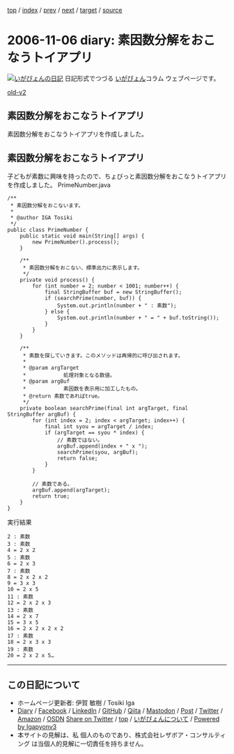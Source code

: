 [top](../index.html) 
 / [index](index.html) 
 / [prev](ig061103.html) 
 / [next](ig061107.html) 
 / [target](https://www.igapyon.jp/igapyon/diary/2006/ig061106.html) 
 / [source](https://github.com/igapyon/diary/blob/master/2006/ig061106.src.md) 

2006-11-06 diary: 素因数分解をおこなうトイアプリ
=====================================================================================================
[![いがぴょんの日記](https://www.igapyon.jp/igapyon/diary/images/iga202308_256.jpg "いがぴょん")](https://www.igapyon.jp/igapyon/diary/memo/memoigapyon.html) 日記形式でつづる [いがぴょん](https://www.igapyon.jp/igapyon/diary/memo/memoigapyon.html)コラム ウェブページです。

[old-v2](ig061106-orig.html)

## 素因数分解をおこなうトイアプリ

素因数分解をおこなうトイアプリを作成しました。


## 素因数分解をおこなうトイアプリ

子どもが素数に興味を持ったので、ちょびっと素因数分解をおこなうトイアプリを作成しました。
PrimeNumber.java

      
```
/**
 * 素因数分解をおこないます。
 * 
 * @author IGA Tosiki
 */
public class PrimeNumber {
    public static void main(String[] args) {
        new PrimeNumber().process();
    }

    /**
     * 素因数分解をおこない、標準出力に表示します。
     */
    private void process() {
        for (int number = 2; number < 1001; number++) {
            final StringBuffer buf = new StringBuffer();
            if (searchPrime(number, buf)) {
                System.out.println(number + " : 素数");
            } else {
                System.out.println(number + " = " + buf.toString());
            }
        }
    }

    /**
     * 素数を探していきます。このメソッドは再帰的に呼び出されます。
     * 
     * @param argTarget
     *            処理対象となる数値。
     * @param argBuf
     *            素因数を表示用に加工したもの。
     * @return 素数であればtrue。
     */
    private boolean searchPrime(final int argTarget, final StringBuffer argBuf) {
        for (int index = 2; index < argTarget; index++) {
            final int syou = argTarget / index;
            if (argTarget == syou * index) {
                // 素数ではない。
                argBuf.append(index + " x ");
                searchPrime(syou, argBuf);
                return false;
            }
        }

        // 素数である。
        argBuf.append(argTarget);
        return true;
    }
}
```

      
実行結果

      
```
2 : 素数
3 : 素数
4 = 2 x 2
5 : 素数
6 = 2 x 3
7 : 素数
8 = 2 x 2 x 2
9 = 3 x 3
10 = 2 x 5
11 : 素数
12 = 2 x 2 x 3
13 : 素数
14 = 2 x 7
15 = 3 x 5
16 = 2 x 2 x 2 x 2
17 : 素数
18 = 2 x 3 x 3
19 : 素数
20 = 2 x 2 x 5…
```


----------------------------------------------------------------------------------------------------

## この日記について

* ホームページ更新者: 伊賀 敏樹 / Tosiki Iga
* [Diary](https://www.igapyon.jp/igapyon/diary/) / [Facebook](https://www.facebook.com/igapyon) / [LinkedIn](https://www.linkedin.com/in/toshikiiga) / [GitHub](https://github.com/igapyon) / [Qiita](https://qiita.com/igapyon) / [Mastodon](https://social.vivaldi.net/@igapyon) / [Post](https://post.news/igapyon) / [Twitter](https://twitter.com/ToshikiIga) / [Amazon](https://www.amazon.co.jp/%E4%BC%8A%E8%B3%80-%E6%95%8F%E6%A8%B9/e/B004LTQWCQ) / [OSDN](https://ja.osdn.net/users/iga/)
[Share on Twitter](https://twitter.com/intent/tweet?hashtags=igapyon%2Cdiary%2C%E3%81%84%E3%81%8C%E3%81%B4%E3%82%87%E3%82%93&text=%E7%B4%A0%E5%9B%A0%E6%95%B0%E5%88%86%E8%A7%A3%E3%82%92%E3%81%8A%E3%81%93%E3%81%AA%E3%81%86%E3%83%88%E3%82%A4%E3%82%A2%E3%83%97%E3%83%AA&url=https%3A%2F%2Fwww.igapyon.jp%2Figapyon%2Fdiary%2F2006%2Fig061106.html) / [top](../index.html) / [いがぴょんについて](https://www.igapyon.jp/igapyon/diary/memo/memoigapyon.html) / [Powered by Igapyonv3](https://github.com/igapyon/igapyonv3)
* 本サイトの見解は、私 個人のものであり、株式会社レザボア・コンサルティング は当個人的見解に一切責任を持ちません。 
